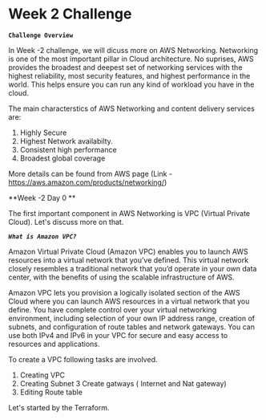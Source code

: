 # Week 2 Challenge

**`Challenge Overview`**

In Week -2 challenge, we will dicuss more on AWS Networking. Networking is one of the most important pillar in Cloud architecture. No suprises, AWS provides the broadest and deepest set of networking services with the highest reliability, most security features, and highest performance in the world. This helps ensure you can run any kind of workload you have in the cloud.

The main characterstics of AWS Networking and content delivery services are:
1. Highly Secure
2. Highest Network availabilty.
3. Consistent high performance
4. Broadest global coverage

More details can be found from AWS page (Link - https://aws.amazon.com/products/networking/)

**Week -2 Day 0 **

The first important component in AWS Networking is VPC (Virtual Private Cloud). Let's discuss more on that.

***`What is Amazon VPC?`***

Amazon Virtual Private Cloud (Amazon VPC)  enables you to launch AWS resources into a virtual network that you’ve defined. This virtual network closely resembles a traditional network that you’d operate in your own data center, with the benefits of using the scalable infrastructure of AWS.

Amazon VPC lets you provision a logically isolated section of the AWS Cloud where you can launch AWS resources in a virtual network that you define. You have complete control over your virtual networking environment, including selection of your own IP address range, creation of subnets, and configuration of route tables and network gateways. You can use both IPv4 and IPv6 in your VPC for secure and easy access to resources and applications.

To create a VPC following tasks are involved.
1. Creating VPC
2. Creating Subnet
3  Create gatways ( Internet and Nat gateway)
4. Editing Route table

Let's started by the Terraform.

